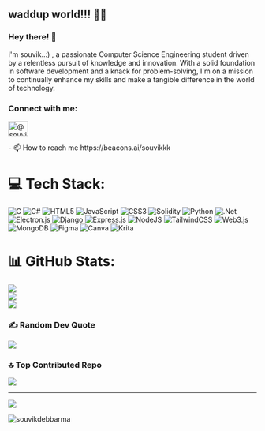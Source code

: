 ## waddup world!!! 😮‍💨

### Hey there! 👋 
I'm souvik..:) , a passionate Computer Science Engineering student driven by a relentless pursuit of knowledge and innovation. With a solid foundation in software development and a knack for problem-solving, I'm on a mission to continually enhance my skills and make a tangible difference in the world of technology.

<h3 align="left">Connect with me:</h3>
<p align="left">
<a href="https://medium.com/@souvikkk" target="blank"><img align="center" src="https://raw.githubusercontent.com/rahuldkjain/github-profile-readme-generator/master/src/images/icons/Social/medium.svg" alt="@souvikkk" height="30" width="40" /></a>
</p>
- 📫 How to reach me https://beacons.ai/souvikkk


# 💻 Tech Stack:
![C](https://img.shields.io/badge/c-%2300599C.svg?style=for-the-badge&logo=c&logoColor=white) ![C#](https://img.shields.io/badge/c%23-%23239120.svg?style=for-the-badge&logo=csharp&logoColor=white) ![HTML5](https://img.shields.io/badge/html5-%23E34F26.svg?style=for-the-badge&logo=html5&logoColor=white) ![JavaScript](https://img.shields.io/badge/javascript-%23323330.svg?style=for-the-badge&logo=javascript&logoColor=%23F7DF1E) ![CSS3](https://img.shields.io/badge/css3-%231572B6.svg?style=for-the-badge&logo=css3&logoColor=white) ![Solidity](https://img.shields.io/badge/Solidity-%23363636.svg?style=for-the-badge&logo=solidity&logoColor=white) ![Python](https://img.shields.io/badge/python-3670A0?style=for-the-badge&logo=python&logoColor=ffdd54) ![.Net](https://img.shields.io/badge/.NET-5C2D91?style=for-the-badge&logo=.net&logoColor=white) ![Electron.js](https://img.shields.io/badge/Electron-191970?style=for-the-badge&logo=Electron&logoColor=white) ![Django](https://img.shields.io/badge/django-%23092E20.svg?style=for-the-badge&logo=django&logoColor=white) ![Express.js](https://img.shields.io/badge/express.js-%23404d59.svg?style=for-the-badge&logo=express&logoColor=%2361DAFB) ![NodeJS](https://img.shields.io/badge/node.js-6DA55F?style=for-the-badge&logo=node.js&logoColor=white) ![TailwindCSS](https://img.shields.io/badge/tailwindcss-%2338B2AC.svg?style=for-the-badge&logo=tailwind-css&logoColor=white) ![Web3.js](https://img.shields.io/badge/web3.js-F16822?style=for-the-badge&logo=web3.js&logoColor=white) ![MongoDB](https://img.shields.io/badge/MongoDB-%234ea94b.svg?style=for-the-badge&logo=mongodb&logoColor=white) ![Figma](https://img.shields.io/badge/figma-%23F24E1E.svg?style=for-the-badge&logo=figma&logoColor=white) ![Canva](https://img.shields.io/badge/Canva-%2300C4CC.svg?style=for-the-badge&logo=Canva&logoColor=white) ![Krita](https://img.shields.io/badge/Krita-203759?style=for-the-badge&logo=krita&logoColor=EEF37B)
# 📊 GitHub Stats:
![](https://github-readme-stats.vercel.app/api?username=souvikdebbarma&theme=dark&hide_border=false&include_all_commits=true&count_private=true)<br/>
![](https://github-readme-streak-stats.herokuapp.com/?user=souvikdebbarma&theme=dark&hide_border=false)<br/>
![](https://github-readme-stats.vercel.app/api/top-langs/?username=souvikdebbarma&theme=dark&hide_border=false&include_all_commits=true&count_private=true&layout=compact)

### ✍️ Random Dev Quote
![](https://quotes-github-readme.vercel.app/api?type=horizontal&theme=radical)

### 🔝 Top Contributed Repo
![](https://github-contributor-stats.vercel.app/api?username=souvikdebbarma&limit=5&theme=dark&combine_all_yearly_contributions=true)

---
[![](https://visitcount.itsvg.in/api?id=souvikdebbarma&icon=6&color=0)](https://visitcount.itsvg.in)

<!-- Proudly created with GPRM ( https://gprm.itsvg.in ) -->

<p><img align="center" src="https://github-readme-streak-stats.herokuapp.com/?user=souvikdebbarma&" alt="souvikdebbarma" /></p>

